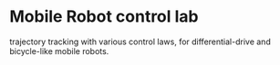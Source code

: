 # Mobile Robot control lab

trajectory tracking with various control laws, for differential-drive and bicycle-like mobile robots.
